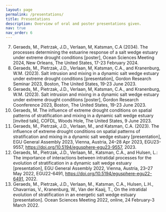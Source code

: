 ```yaml
---
layout: page
permalink: /presentations/
title: Presentations
description: Overview of oral and poster presentations given.
nav: true
nav_order: 6
---
```


7. Geraeds, M., Pietrzak, J.D., Verlaan, M, Katsman, C.A (2034). The processes determining the estuarine response of a salt wedge estuary under extreme drought conditions \[poster\], Ocean Sciences Meeting 2024, New Orleans, The United States, 17-23 February 2024.
6. Geraeds, M., Pietrzak, J.D., Verlaan, M, Katsman, C.A., and Kranenburg, W.M. (2023). Salt intrusion and mixing in a dynamic salt wedge estuary under extreme drought conditions \[presentation\], Gordon Research Seminar 2023, Boston, The United States, 19-23 June 2023. 
5. Geraeds, M., Pietrzak, J.D., Verlaan, M, Katsman, C.A., and Kranenburg, W.M. (2023). Salt intrusion and mixing in a dynamic salt wedge estuary under extreme drought conditions \[poster\], Gordon Research Coonference 2023, Boston, The United States, 19-23 June 2023. 
4. Geraeds, M. The influence of extreme drought conditions on spatial patterns of stratification and mixing in a dynamic salt wedge estuary [invited talk], COFDL, Woods Hole, The United States, 9 June 2023.
3. Geraeds, M., Pietrzak, J.D., Verlaan, M., and Katsman, C.A. (2023). The influence of extreme drought conditions on spatial patterns of stratification and mixing in a dynamic salt wedge estuary \[presentation\], EGU General Assembly 2023, Vienna, Austria, 24–28 Apr 2023, EGU23-9557, <https://doi.org/10.5194/egusphere-egu23-9557>, 2023.
2. Geraeds, M., Pietrzak, J.D., Verlaan, M., Katsman, C.A., and Hulsen, L.: The importance of interactions between intratidal processes for the evolution of stratification in a dynamic salt wedge estuary \[presentation\], EGU General Assembly 2022, Vienna, Austria, 23–27 May 2022, EGU22-6491, <https://doi.org/10.5194/egusphere-egu22-6491>, 2022.
1. Geraeds, M., Pietrzak, J.D., Verlaan, M., Katsman, C.A., Hulsen, L.H., Chavarrias, V., Kranenburg, W., Van der Kaaij, T., On the intratidal evolution of stratification in an energetic salt wedge estuary \[presentation\]. Ocean Sciences Meeting 2022, online, 24 February-3 March 2022.

